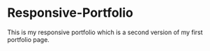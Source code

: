 # Responsive-Portfolio

This is my responsive portfolio which is a second version of my first portfolio page.
